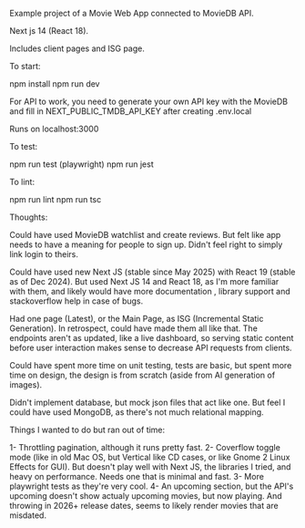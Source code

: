 Example project of a Movie Web App connected to MovieDB API.

Next js 14 (React 18).

Includes client pages and ISG page.

To start:

npm install
npm run dev

For API to work, you need to generate your own API key with the MovieDB
and fill in NEXT_PUBLIC_TMDB_API_KEY after creating .env.local 

Runs on localhost:3000

To test:

npm run test (playwright)
npm run jest 

To lint:

npm run lint
npm run tsc


Thoughts:

Could have used MovieDB watchlist and create reviews. 
But felt like app needs to have a meaning for people to sign up.
Didn't feel right to simply link login to theirs.

Could have used new Next JS (stable since May 2025) with React 19 (stable as of Dec 2024).
But used Next JS 14 and React 18, as I'm more familiar with them, and likely would have more documentation
, library support and stackoverflow help in case of bugs.

Had one page (Latest), or the Main Page, as ISG (Incremental Static Generation).
In retrospect, could have made them all like that.
The endpoints aren't as updated, like a live dashboard, so serving static content
before user interaction makes sense to decrease API requests from clients.

Could have spent more time on unit testing, tests are basic, but spent more time on design,
the design is from scratch (aside from AI generation of images).

Didn't implement database, but mock json files that act like one. But feel I could have used
MongoDB, as there's not much relational mapping.

Things I wanted to do but ran out of time: 

1- Throttling pagination, although it runs pretty fast.
2- Coverflow toggle mode (like in old Mac OS, but Vertical like CD cases, or like Gnome 2 Linux Effects for GUI). But doesn't play well with Next JS, the libraries I tried,
and heavy on performance. Needs one that is minimal and fast.
3- More playwright tests as they're very cool.
4- An upcoming section, but the API's upcoming doesn't show actualy upcoming movies, but now playing.
And throwing in 2026+ release dates, seems to likely render movies that are misdated.


